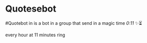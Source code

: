 # Quotesebot

#Quotebot in is a bot  in a group that send in a magic time *_0:11_* ✨⏳

every hour at 11 minutes ring 
